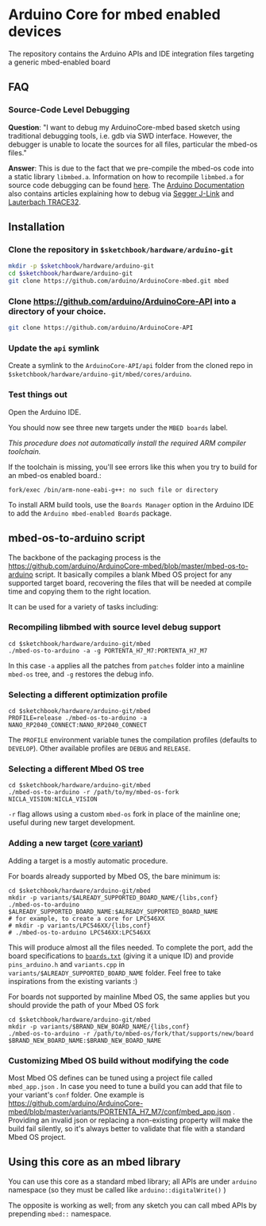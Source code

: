 # Arduino Core for mbed enabled devices

The repository contains the Arduino APIs and IDE integration files targeting a generic mbed-enabled board

## FAQ
### Source-Code Level Debugging
**Question**: "I want to debug my ArduinoCore-mbed based sketch using traditional debugging tools, i.e. gdb via SWD interface. However, the debugger is unable to locate the sources for all files, particular the mbed-os files."

**Answer**: This is due to the fact that we pre-compile the mbed-os code into a static library `libmbed.a`. Information on how to recompile `libmbed.a` for source code debugging can be found [here](#recompiling-libmbed-with-source-level-debug-support). The [Arduino Documentation](https://docs.arduino.cc/) also contains articles explaining how to debug via [Segger J-Link](https://docs.arduino.cc/tutorials/portenta-breakout/breakout-jlink-setup) and [Lauterbach TRACE32](https://docs.arduino.cc/tutorials/portenta-h7/lauterbach-debugger).

## Installation

### Clone the repository in `$sketchbook/hardware/arduino-git`

```bash
mkdir -p $sketchbook/hardware/arduino-git
cd $sketchbook/hardware/arduino-git
git clone https://github.com/arduino/ArduinoCore-mbed.git mbed
```

### Clone https://github.com/arduino/ArduinoCore-API into a directory of your choice.

```bash
git clone https://github.com/arduino/ArduinoCore-API
```

### Update the `api` symlink

Create a symlink to the `ArduinoCore-API/api` folder from the cloned repo in `$sketchbook/hardware/arduino-git/mbed/cores/arduino`.

### Test things out

Open the Arduino IDE.

You should now see three new targets under the `MBED boards` label.

*This procedure does not automatically install the required ARM compiler toolchain.*

If the toolchain is missing, you'll see errors like this when you try to build for an mbed-os enabled board.:

```
fork/exec /bin/arm-none-eabi-g++: no such file or directory
```
To install ARM build tools, use the `Boards Manager` option in the Arduino IDE to add the `Arduino mbed-enabled Boards` package.

## mbed-os-to-arduino script

The backbone of the packaging process is the https://github.com/arduino/ArduinoCore-mbed/blob/master/mbed-os-to-arduino script. It basically compiles a blank Mbed OS project for any supported target board, recovering the files that will be needed at compile time and copying them to the right location.

It can be used for a variety of tasks including:

### Recompiling libmbed with source level debug support

```
cd $sketchbook/hardware/arduino-git/mbed
./mbed-os-to-arduino -a -g PORTENTA_H7_M7:PORTENTA_H7_M7
```

In this case `-a` applies all the patches from `patches` folder into a mainline `mbed-os` tree, and `-g` restores the debug info.

### Selecting a different optimization profile

```
cd $sketchbook/hardware/arduino-git/mbed
PROFILE=release ./mbed-os-to-arduino -a NANO_RP2040_CONNECT:NANO_RP2040_CONNECT
```

The `PROFILE` environment variable tunes the compilation profiles (defaults to `DEVELOP`). Other available profiles are `DEBUG` and `RELEASE`.

### Selecting a different Mbed OS tree

```
cd $sketchbook/hardware/arduino-git/mbed
./mbed-os-to-arduino -r /path/to/my/mbed-os-fork NICLA_VISION:NICLA_VISION
```

`-r` flag allows using a custom `mbed-os` fork in place of the mainline one; useful during new target development.

### Adding a new target ([core variant](https://arduino.github.io/arduino-cli/latest/platform-specification/#core-variants))

Adding a target is a mostly automatic procedure.

For boards already supported by Mbed OS, the bare minimum is:

```
cd $sketchbook/hardware/arduino-git/mbed
mkdir -p variants/$ALREADY_SUPPORTED_BOARD_NAME/{libs,conf}
./mbed-os-to-arduino $ALREADY_SUPPORTED_BOARD_NAME:$ALREADY_SUPPORTED_BOARD_NAME
# for example, to create a core for LPC546XX
# mkdir -p variants/LPC546XX/{libs,conf}
# ./mbed-os-to-arduino LPC546XX:LPC546XX
```

This will produce almost all the files needed. To complete the port, add the board specifications to [`boards.txt`](https://arduino.github.io/arduino-cli/latest/platform-specification/#boardstxt) (giving it a unique ID) and provide `pins_arduino.h` and `variants.cpp` in `variants/$ALREADY_SUPPORTED_BOARD_NAME` folder.
Feel free to take inspirations from the existing variants :)

For boards not supported by mainline Mbed OS, the same applies but you should provide the path of your Mbed OS fork

```
cd $sketchbook/hardware/arduino-git/mbed
mkdir -p variants/$BRAND_NEW_BOARD_NAME/{libs,conf}
./mbed-os-to-arduino -r /path/to/mbed-os/fork/that/supports/new/board $BRAND_NEW_BOARD_NAME:$BRAND_NEW_BOARD_NAME
```

### Customizing Mbed OS build without modifying the code

Most Mbed OS defines can be tuned using a project file called `mbed_app.json` . In case you need to tune a build you can add that file to your variant's `conf` folder. One example is https://github.com/arduino/ArduinoCore-mbed/blob/master/variants/PORTENTA_H7_M7/conf/mbed_app.json .
Providing an invalid json or replacing a non-existing property will make the build fail silently, so it's always better to validate that file with a standard Mbed OS project.


## Using this core as an mbed library

You can use this core as a standard mbed library; all APIs are under `arduino` namespace (so they must be called like `arduino::digitalWrite()` )

The opposite is working as well; from any sketch you can call mbed APIs by prepending `mbed::` namespace.

